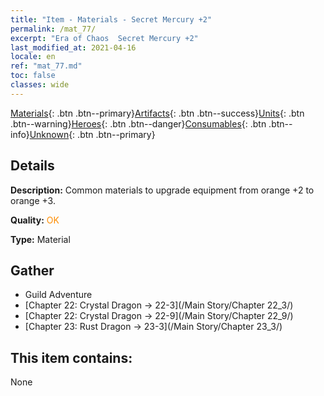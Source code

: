 ```yaml
---
title: "Item - Materials - Secret Mercury +2"
permalink: /mat_77/
excerpt: "Era of Chaos  Secret Mercury +2"
last_modified_at: 2021-04-16
locale: en
ref: "mat_77.md"
toc: false
classes: wide
---
```

 [Materials](/Items/){: .btn .btn--primary}[Artifacts](/Items/Artifacts/){: .btn .btn--success}[Units](/Items/Units/){: .btn .btn--warning}[Heroes](/Items/Heroes/){: .btn .btn--danger}[Consumables](/Items/Consumables/){: .btn .btn--info}[Unknown](/Items/Unknown/){: .btn .btn--primary}

## Details
 **Description:** Common materials to upgrade equipment from orange +2 to orange +3.

 **Quality:** <span style="color: #FF8C00">OK</span>

 **Type:** Material

## Gather

*    Guild Adventure 
*    [Chapter 22: Crystal Dragon -> 22-3](/Main Story/Chapter 22_3/) 
*    [Chapter 22: Crystal Dragon -> 22-9](/Main Story/Chapter 22_9/) 
*    [Chapter 23: Rust Dragon -> 23-3](/Main Story/Chapter 23_3/) 

## This item contains:

  None

